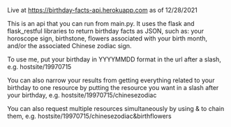 Live at https://birthday-facts-api.herokuapp.com as of 12/28/2021

This is an api that you can run from main.py.
It uses the flask and flask_restful libraries to return birthday facts as JSON, such as:
your horoscope sign, 
birthstone, 
flowers associated with your birth month, 
and/or the associated Chinese zodiac sign.


To use me, put your birthday in YYYYMMDD format in the url after a slash, e.g.
  hostsite/19970715

You can also narrow your results from getting everything related to your birthday to one resource
by putting the resource you want in a slash after your birthday, e.g.
  hostsite/19970715/chinesezodiac

You can also request multiple resources simultaneously by using & to chain them, e.g.
  hostsite/19970715/chinesezodiac&birthflowers
